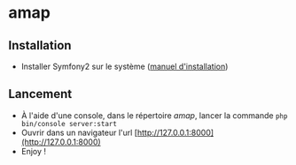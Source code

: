 amap
====

## Installation

* Installer Symfony2 sur le système ([manuel d'installation](http://symfony.com/doc/current/book/installation.html))

## Lancement

* À l'aide d'une console, dans le répertoire *amap*, lancer la commande `php bin/console server:start`
* Ouvrir dans un navigateur l'url [http://127.0.0.1:8000](http://127.0.0.1:8000)
* Enjoy !